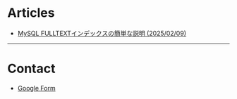 # Articles

- [MySQL FULLTEXTインデックスの簡単な説明 (2025/02/09)](./contents/ft-index)

<hr>

# Contact

- [Google Form](https://docs.google.com/forms/d/e/1FAIpQLSfijbvsqOBsh8URng07blGPULKu1btt0b1ja09Jtq-T0LjEow/viewform?usp=header)